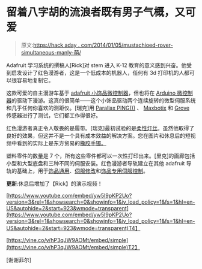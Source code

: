 # 留着八字胡的流浪者既有男子气概，又可爱

> 原文:[https://hack aday . com/2014/01/05/mustachioed-rover-simultaneous-manly-萌/](https://hackaday.com/2014/01/05/mustachioed-rover-simultaneously-manly-adorable/)

Adafruit 学习系统的撰稿人[Rick]对 stem 进入 K-12 教育的意义感到兴奋。他受到启发设计了红色漫游者，这是一个低成本的机器人，任何有 3d 打印机的人都可以很容易地复制它。

这款可爱的自主漫游车基于 [adafruit 小饰品微控制器](http://www.adafruit.com/products/1501)，但也将在 [Arduino 微控制器](http://www.adafruit.com/products/1086)的驱动下漫游。这真的很简单——这个小饰品驱动两个连续旋转的微型伺服系统和几乎任何你喜欢的测距仪。[瑞克]用 [Parallax PING)))](http://www.parallax.com/product/28015) 、 [Maxbotix](http://www.adafruit.com/products/980) 和 [Grove](http://www.seeedstudio.com/depot/grove-ultrasonic-ranger-p-960.html) 传感器进行了测试，它们都工作得很好。

红色漫游者真正令人敬畏的是履带。[瑞克]最初试验的是[柔性灯丝](http://makergeeks.com/flsofi.html)。虽然他取得了良好的效果，但这并不是一个具有成本效益的解决方案。您在图片和休息后的短视频中看到的实际上是东方贸易的[橡胶手镯。](http://www.orientaltrading.com/neon-chain-bracelets-a2-13605777-12-1.fltr)

塑料零件的数量是 7 个，所有这些零件都可以一次性打印出来。[里克]的画廊包括小型和大型底盘和三种不同的伺服安装。红色漫游者导轨建立在其他 adafruit 导轨的基础上，用于[饰品通用](http://learn.adafruit.com/introducing-trinket)、[伺服修改](http://learn.adafruit.com/modifying-servos-for-continuous-rotation)和[饰品专用伺服控制](http://learn.adafruit.com/trinket-gemma-servo-control/code)。

**更新**:休息后增加了【Rick】的演示视频！

 [https://www.youtube.com/embed/yw5I9pKP2Uo?version=3&rel=1&showsearch=0&showinfo=1&iv_load_policy=1&fs=1&hl=en-US&autohide=2&start=923&wmode=transparent](https://www.youtube.com/embed/yw5I9pKP2Uo?version=3&rel=1&showsearch=0&showinfo=1&iv_load_policy=1&fs=1&hl=en-US&autohide=2&start=923&wmode=transparent)T4】

[https://vine.co/v/hP3qJW9AOMt/embed/simple](https://vine.co/v/hP3qJW9AOMt/embed/simple)T2】

[谢谢菲尔]